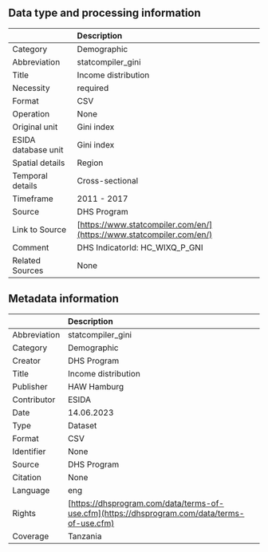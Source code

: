 ## Data type and processing information 

|                     | Description                                                          |
|:--------------------|:---------------------------------------------------------------------|
| Category            | Demographic                                                          |
| Abbreviation        | statcompiler_gini                                                    |
| Title               | Income distribution                                                  |
| Necessity           | required                                                             |
| Format              | CSV                                                                  |
| Operation           | None                                                                 |
| Original unit       | Gini index                                                           |
| ESIDA database unit | Gini index                                                           |
| Spatial details     | Region                                                               |
| Temporal details    | Cross-sectional                                                      |
| Timeframe           | 2011 - 2017                                                          |
| Source              | DHS Program                                                          |
| Link to Source      | [https://www.statcompiler.com/en/](https://www.statcompiler.com/en/) |
| Comment             | DHS IndicatorId: HC_WIXQ_P_GNI                                       |
| Related Sources     | None                                                                 |

## Metadata information 

|              | Description                                                                                  |
|:-------------|:---------------------------------------------------------------------------------------------|
| Abbreviation | statcompiler_gini                                                                            |
| Category     | Demographic                                                                                  |
| Creator      | DHS Program                                                                                  |
| Title        | Income distribution                                                                          |
| Publisher    | HAW Hamburg                                                                                  |
| Contributor  | ESIDA                                                                                        |
| Date         | 14.06.2023                                                                                   |
| Type         | Dataset                                                                                      |
| Format       | CSV                                                                                          |
| Identifier   | None                                                                                         |
| Source       | DHS Program                                                                                  |
| Citation     | None                                                                                         |
| Language     | eng                                                                                          |
| Rights       | [https://dhsprogram.com/data/terms-of-use.cfm](https://dhsprogram.com/data/terms-of-use.cfm) |
| Coverage     | Tanzania                                                                                     |